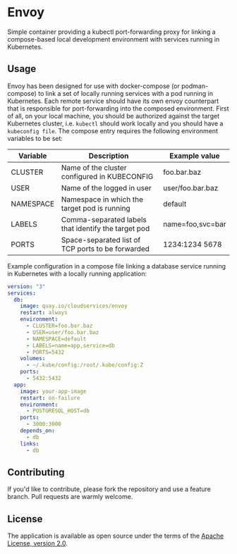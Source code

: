 # Envoy

Simple container providing a kubectl port-forwarding proxy for linking a compose-based local development environment with services running in Kubernetes.

## Usage

Envoy has been designed for use with docker-compose (or podman-compose) to link a set of locally running services with a pod running in Kubernetes. Each remote service should have its own envoy counterpart that is responsible for port-forwarding into the composed environment. First of all, on your local machine, you should be authorized against the target Kubernetes cluster, i.e. `kubectl` should work locally and you should have a `kubeconfig file`. The compose entry requires the following environment variables to be set:

| Variable  | Description                                         | Example value    |
|-----------|-----------------------------------------------------|------------------|
| CLUSTER   | Name of the cluster configured in KUBECONFIG        | foo.bar.baz      |
| USER      | Name of the logged in user                          | user/foo.bar.baz |
| NAMESPACE | Namespace in which the target pod is running        | default          |
| LABELS    | Comma-separated labels that identify the target pod | name=foo,svc=bar |
| PORTS     | Space-separated list of TCP ports to be forwarded   | 1234:1234 5678   |

Example configuration in a compose file linking a database service running in Kubernetes with a locally running application:
```yaml
version: "3"
services:
  db:
    image: quay.io/cloudservices/envoy
    restart: always
    environment:
      - CLUSTER=foo.bar.baz
      - USER=user/foo.bar.baz
      - NAMESPACE=default
      - LABELS=name=app,service=db
      - PORTS=5432
    volumes:
      - ~/.kube/config:/root/.kube/config:Z
    ports:
      - 5432:5432
  app:
    image: your-app-image
    restart: on-failure
    environment:
      - POSTGRESQL_HOST=db
    ports:
      - 3000:3000
    depends_on:
      - db
    links:
      - db
```

## Contributing
If you'd like to contribute, please fork the repository and use a feature branch. Pull requests are warmly welcome.

## License
The application is available as open source under the terms of the [Apache License, version 2.0](https://opensource.org/licenses/Apache-2.0).
